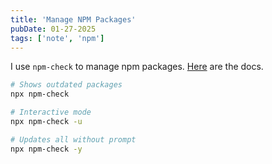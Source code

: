 ```yaml
---
title: 'Manage NPM Packages'
pubDate: 01-27-2025
tags: ['note', 'npm']
---
```


I use `npm-check` to manage npm packages. [Here](https://www.npmjs.com/package/npm-check) are the docs.

```bash
# Shows outdated packages
npx npm-check

# Interactive mode
npx npm-check -u

# Updates all without prompt
npx npm-check -y
```